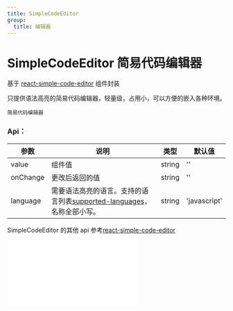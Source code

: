 ```yaml
---
title: SimpleCodeEditor
group:
  title: 编辑器
---
```


# SimpleCodeEditor 简易代码编辑器

基于 <a href="https://www.npmjs.com/package/react-simple-code-editor" target="_blank">react-simple-code-editor</a> 组件封装

只提供语法高亮的简易代码编辑器，轻量级，占用小，可以方便的嵌入各种环境。

<code src='../components/SimpleCodeEditor.tsx'>简易代码编辑器</code>

### Api：

| 参数     | 说明                                                                                                                                         | 类型   | 默认值       |
| -------- | -------------------------------------------------------------------------------------------------------------------------------------------- | ------ | ------------ |
| value    | 组件值                                                                                                                                       | string | ''           |
| onChange | 更改后返回的值                                                                                                                           | string | ''           |
| language | 需要语法高亮的语言。支持的语言列表<a href="https://prismjs.com/#supported-languages" target="_blank">supported-languages</a>，名称全部小写。 | string | 'javascript' |

SimpleCodeEditor 的其他 api 参考<a href="https://www.npmjs.com/package/react-simple-code-editor" target="_blank">react-simple-code-editor</a>

<embed src="../guide.md#L16-L21"></embed>
